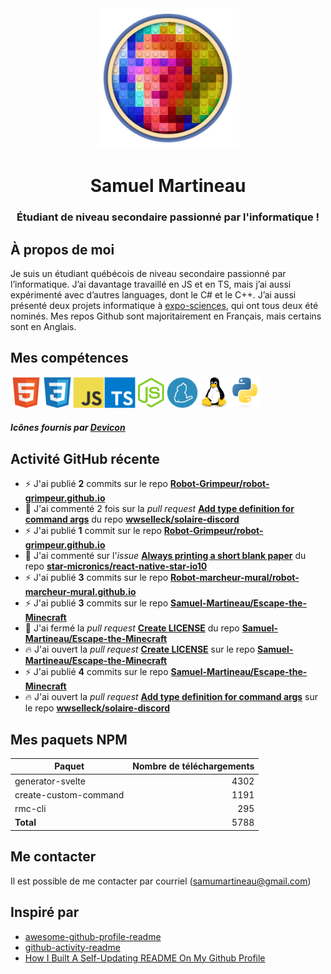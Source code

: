 <div align="middle">
  <img height="225" alt="avatar" src="https://raw.githubusercontent.com/Samuel-Martineau/Samuel-Martineau/master/avatar.png">
  <h1>Samuel Martineau</h1>
  <h3>Étudiant de niveau secondaire passionné par l'informatique !</h3>
</div>

## À propos de moi

Je suis un étudiant québécois de niveau secondaire passionné par l’informatique. J’ai davantage travaillé en JS et en TS, mais j’ai aussi expérimenté avec d’autres languages, dont le C# et le C++. J’ai aussi présenté deux projets informatique à [expo-sciences](https://technoscience.ca/programmes/expo-sciences/), qui ont tous deux été nominés. Mes repos Github sont majoritairement en Français, mais certains sont en Anglais.

## Mes compétences

<img alt="HTML5" src="https://raw.githubusercontent.com/devicons/devicon/master/icons/html5/html5-original.svg" width="50" title="HTML5" /><img alt="CSS3" src="https://raw.githubusercontent.com/devicons/devicon/master/icons/css3/css3-original.svg" width="50" title="CSS3" /><img alt="JavaScript" src="https://raw.githubusercontent.com/devicons/devicon/master/icons/javascript/javascript-original.svg" width="50" title="JavaScript" /><img alt="TypeScript" src="https://raw.githubusercontent.com/devicons/devicon/master/icons/typescript/typescript-original.svg" width="50" title="TypeScript" /><img alt="NodeJS" src="https://raw.githubusercontent.com/devicons/devicon/master/icons/nodejs/nodejs-original.svg" width="50" title="NodeJS" /><img alt="Yarn" src="https://raw.githubusercontent.com/devicons/devicon/master/icons/yarn/yarn-original.svg" width="50" title="Yarn" /><img alt="Linux" src="https://raw.githubusercontent.com/devicons/devicon/master/icons/linux/linux-original.svg" width="50" title="Linux" /><img alt="Python" src="https://raw.githubusercontent.com/devicons/devicon/master/icons/python/python-original.svg" width="50" title="Python" />

##### Icônes fournis par [Devicon](https://konpa.github.io/devicon/)

## Activité GitHub récente

- ⚡ J&#x27;ai publié **2** commits sur le repo [**Robot-Grimpeur/robot-grimpeur.github.io**](https://github.com/Robot-Grimpeur/robot-grimpeur.github.io)
- 💬 J&#x27;ai commenté 2 fois sur la _pull request_ [**Add type definition for command args**](https://github.com/wwselleck/solaire-discord/issues/9) du repo [**wwselleck/solaire-discord**](https://github.com/wwselleck/solaire-discord)
- ⚡ J&#x27;ai publié **1** commit sur le repo [**Robot-Grimpeur/robot-grimpeur.github.io**](https://github.com/Robot-Grimpeur/robot-grimpeur.github.io)
- 💬 J&#x27;ai commenté sur l&#x27;_issue_ [**Always printing a short blank paper**](https://github.com/star-micronics/react-native-star-io10/issues/10) du repo [**star-micronics/react-native-star-io10**](https://github.com/star-micronics/react-native-star-io10)
- ⚡ J&#x27;ai publié **3** commits sur le repo [**Robot-marcheur-mural/robot-marcheur-mural.github.io**](https://github.com/Robot-marcheur-mural/robot-marcheur-mural.github.io)
- ⚡ J&#x27;ai publié **3** commits sur le repo [**Samuel-Martineau/Escape-the-Minecraft**](https://github.com/Samuel-Martineau/Escape-the-Minecraft)
- 🚫 J&#x27;ai fermé la _pull request_ [**Create LICENSE**](https://github.com/Samuel-Martineau/Escape-the-Minecraft/pull/1) du repo [**Samuel-Martineau/Escape-the-Minecraft**](https://github.com/Samuel-Martineau/Escape-the-Minecraft)
- 🔥 J&#x27;ai ouvert la _pull request_ [**Create LICENSE**](https://github.com/Samuel-Martineau/Escape-the-Minecraft/pull/1) sur le repo [**Samuel-Martineau/Escape-the-Minecraft**](https://github.com/Samuel-Martineau/Escape-the-Minecraft)
- ⚡ J&#x27;ai publié **4** commits sur le repo [**Samuel-Martineau/Escape-the-Minecraft**](https://github.com/Samuel-Martineau/Escape-the-Minecraft)
- 🔥 J&#x27;ai ouvert la _pull request_ [**Add type definition for command args**](https://github.com/wwselleck/solaire-discord/pull/9) sur le repo [**wwselleck/solaire-discord**](https://github.com/wwselleck/solaire-discord)

## Mes paquets NPM

| Paquet                | Nombre de téléchargements |
| --------------------- | ------------------------: |
| generator-svelte      |                      4302 |
| create-custom-command |                      1191 |
| rmc-cli               |                       295 |
| **Total**             |                      5788 |

## Me contacter

Il est possible de me contacter par courriel ([samumartineau@gmail.com](mailto:samumartineau@gmail.com))

## Inspiré par

- [awesome-github-profile-readme](https://github.com/abhisheknaiidu/awesome-github-profile-readme)
- [github-activity-readme](https://github.com/jamesgeorge007/github-activity-readme)
- [How I Built A Self-Updating README On My Github Profile](https://www.mokkapps.de/blog/how-i-built-a-self-updating-readme-on-my-git-hub-profile/)
